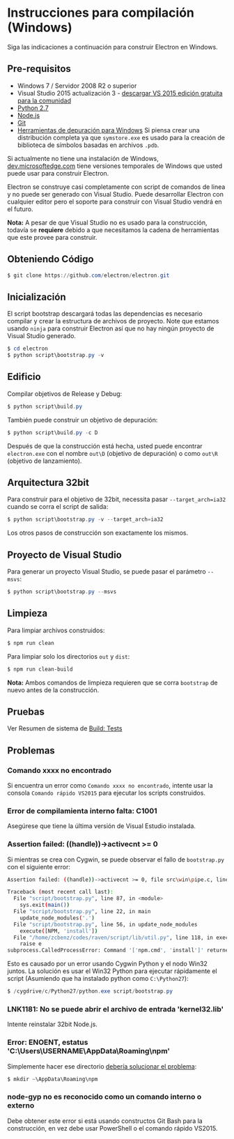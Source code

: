 # Instrucciones para compilación (Windows)

Siga las indicaciones a continuación para construir Electron en Windows.

## Pre-requisitos

* Windows 7 / Servidor 2008 R2 o superior
* Visual Studio 2015 actualización 3 - [descargar VS 2015 edición gratuita para la comunidad](https://www.visualstudio.com/vs/older-downloads/)
* [Python 2.7](http://www.python.org/download/releases/2.7/)
* [Node.js](https://nodejs.org/download/)
* [Git](http://git-scm.com)
* [Herramientas de depuración para Windows](https://msdn.microsoft.com/en-us/library/windows/hardware/ff551063.aspx) Si piensa crear una distribución completa ya que `symstore.exe` es usado para la creación de biblioteca de símbolos basadas en archivos `.pdb`.

Si actualmente no tiene una instalación de Windows, [dev.microsoftedge.com](https://developer.microsoft.com/en-us/microsoft-edge/tools/vms/) tiene versiones temporales de Windows que usted puede usar para construir Electron.

Electron se construye casi completamente con script de comandos de linea y no puede ser generado con Visual Studio. Puede desarrollar Electron con cualquier editor pero el soporte para construir con Visual Studio vendrá en el futuro.

**Nota:** A pesar de que Visual Studio no es usado para la construcción, todavía se **requiere** debido a que necesitamos la cadena de herramientas que este provee para construir.

## Obteniendo Código

```powershell
$ git clone https://github.com/electron/electron.git
```

## Inicialización

El script bootstrap descargará todas las dependencias es necesario compilar y crear la estructura de archivos de proyecto. Note que estamos usando `ninja` para construir Electron así que no hay ningún proyecto de Visual Studio generado.

```powershell
$ cd electron
$ python script\bootstrap.py -v
```

## Edificio

Compilar objetivos de Release y Debug:

```powershell
$ python script\build.py
```

También puede construir un objetivo de depuración:

```powershell
$ python script\build.py -c D
```

Después de que la construcción está hecha, usted puede encontrar `electron.exe` con el nombre `out\D` (objetivo de depuración) o como `out\R` (objetivo de lanzamiento).

## Arquitectura 32bit

Para construir para el objetivo de 32bit, necessita pasar `--target_arch=ia32` cuando se corra el script de salida:

```powershell
$ python script\bootstrap.py -v --target_arch=ia32
```

Los otros pasos de construcción son exactamente los mismos.

## Proyecto de Visual Studio

Para generar un proyecto Visual Studio, se puede pasar el parámetro `--msvs`:

```powershell
$ python script\bootstrap.py --msvs
```

## Limpieza

Para limpiar archivos construidos:

```powershell
$ npm run clean
```

Para limpiar solo los directorios `out` y `dist`:

```sh
$ npm run clean-build
```

**Nota:** Ambos comandos de limpieza requieren que se corra `bootstrap` de nuevo antes de la construcción.

## Pruebas

Ver Resumen de sistema de [Build: Tests](build-system-overview.md#tests)

## Problemas

### Comando xxxx no encontrado

Si encuentra un error como `Comando xxxx no encontrado`, intente usar la consola `Comando rápido VS2015` para ejecutar los scripts construidos.

### Error de compilamienta interno falta: C1001

Asegúrese que tiene la última versión de Visual Estudio instalada.

### Assertion failed: ((handle))->activecnt >= 0

Si mientras se crea con Cygwin, se puede observar el fallo de `bootstrap.py` con el siguiente error:

```sh
Assertion failed: ((handle))->activecnt >= 0, file src\win\pipe.c, line 1430

Traceback (most recent call last):
  File "script/bootstrap.py", line 87, in <module>
    sys.exit(main())
  File "script/bootstrap.py", line 22, in main
    update_node_modules('.')
  File "script/bootstrap.py", line 56, in update_node_modules
    execute([NPM, 'install'])
  File "/home/zcbenz/codes/raven/script/lib/util.py", line 118, in execute
    raise e
subprocess.CalledProcessError: Command '['npm.cmd', 'install']' returned non-zero exit status 3
```

Esto es causado por un error usando Cygwin Python y el nodo Win32 juntos. La solución es usar el Win32 Python para ejecutar rápidamente el script (Asumiendo que ha instalado python como `C:\Python27`):

```powershell
$ /cygdrive/c/Python27/python.exe script/bootstrap.py
```

### LNK1181: No se puede abrir el archivo de entrada 'kernel32.lib'

Intente reinstalar 32bit Node.js.

### Error: ENOENT, estatus 'C:\Users\USERNAME\AppData\Roaming\npm'

Simplemente hacer ese directorio [ debería solucionar el problema](https://stackoverflow.com/a/25095327/102704):

```powershell
$ mkdir ~\AppData\Roaming\npm
```

### node-gyp no es reconocido como un comando interno o externo

Debe obtener este error si está usando constructos Git Bash para la construcción, en vez debe usar PowerShell o el comando rápido VS2015.